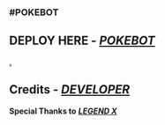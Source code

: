 ### <b>#POKEBOT</b>

## DEPLOY HERE - <i><b>[POKEBOT](https://dashboard.heroku.com/new?button-url=https%3A%2F%2Fgithub.com%2FPOKEDEX-20%2FPOKEBOT&template=https%3A%2F%2Fgithub.com%2FPOKEDEX-20%2FPOKEBOT)</b></i>
[.](https://heroku.com/deploy)

## Credits - <b><i>[DEVELOPER](https://t.me/Warning_MadBoy_is_Here)</i></b>
<b>Special Thanks to</b> <b><i>[LEGEND X](https://github.com/legendx22)</i></b>
